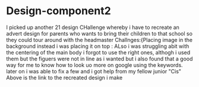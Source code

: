 # Design-component2
I picked up another 21 design CHallenge whereby i have to recreate  an advert design for parents who wants to bring their children to that school so they could tour around with the headmaster 
Challnges:{Placing image in the background instead i was placing it on top : ALso i was struggling abit with the centering of the main body i forgot to use the right ones, althogh i used them but the figuers were not in line as i wanted but i also found that a good way for me to know how to look uo more on google using the keywords.
later on i was able to fix a few and i got help from my fellow junior "Cis"
Above is the link to the recreated design i make 
